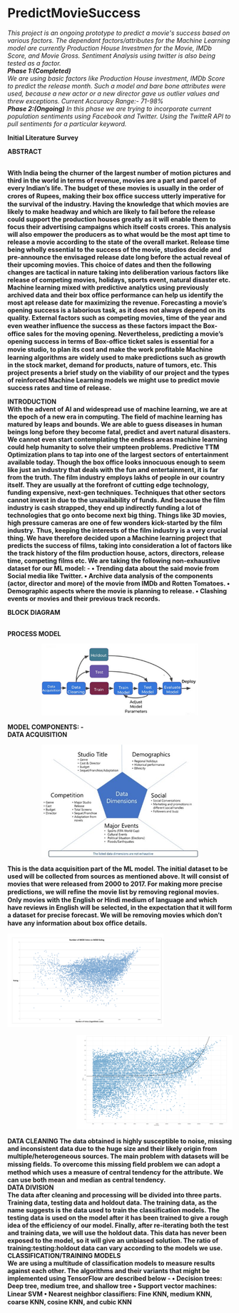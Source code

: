 # PredictMovieSuccess
<i>This project is an ongoing prototype to predict a movie's success based on various factors.
 The dependant factors/attributes for the Machine Learning model are currently Production House Investmen for the Movie,
IMDb Score, and Movie Gross.
Sentiment Analysis using twitter is also being tested as a factor.
 <br>
 <b>Phase 1:(Completed)</b><br>
We are using basic factors like Production House investment, IMDb Score to predict the release month. Such a model and bare bone attributes were used, because a new actor or a new director gave us outlier values and threw exceptions.
Current Accuracy Range:- 71-98%
<br>
 <b>Phase 2:(Ongoing)</b>
In this phase we are trying to incorporate current population sentiments using Facebook and Twitter. 
Using the TwitteR API to pull sentiments for a particular keyword.

</i>


<b>Initial Literature Survey<b>

<b>ABSTRACT</b>

<br>
With India being the churner of the largest number of motion pictures and third in the world in terms of revenue, movies are a part and parcel of every Indian’s life.  The budget of these movies is usually in the order of crores of Rupees, making their box ofﬁce success utterly imperative for the survival of the industry. Having the knowledge that which movies are likely to make headway and which are likely to fail before the release could support the production houses greatly as it will enable them to focus their advertising campaigns which itself costs crores. 
This analysis will also empower the producers as to what would be the most apt time to release a movie according to the state of the overall market.
 Release time being wholly essential to the success of the movie, studios decide and pre-announce the envisaged release date long before the actual reveal of their upcoming movies. This choice of dates and then the following changes are tactical in nature taking into deliberation various factors like release of competing movies, holidays, sports event, natural disaster etc. Machine learning mixed with predictive analytics using previously archived data and their box office performance can help us identify the most apt release date for maximizing the revenue.
Forecasting a movie’s opening success is a laborious task, as it does not always depend on its quality. External factors such as competing movies, time of the year and even weather inﬂuence the success as these factors impact the Box-office sales for the moving opening. Nevertheless, predicting a movie’s opening success in terms of Box-office ticket sales is essential for a movie studio, to plan its cost and make the work proﬁtable
 Machine learning algorithms are widely used to make predictions such as growth in the stock market, demand for products, nature of tumors, etc. This project presents a brief study on the viability of our project and the types of reinforced Machine Learning models we might use to predict movie success rates and time of release.



<b>INTRODUCTION</b>
<br>
With the advent of AI and widespread use of machine learning, we are at the epoch of a new era in computing. The field of machine learning has matured by leaps and bounds. We are able to guess diseases in human beings long before they become fatal, predict and avert natural disasters. We cannot even start contemplating the endless areas machine learning could help humanity to solve their umpteen problems.
Predictive TTM Optimization plans to tap into one of the largest sectors of entertainment available today. Though the box office looks innocuous enough to seem like just an industry that deals with the fun and entertainment, it is far from the truth. The film industry employs lakhs of people in our country itself. They are usually at the forefront of cutting edge technology, funding expensive, next-gen techniques. Techniques that other sectors cannot invest in due to the unavailability of funds. And because the film industry is cash strapped, they end up indirectly funding a lot of technologies that go onto become next big thing. Things like 3D movies, high pressure cameras are one of few wonders kick-started by the film industry. 
Thus, keeping the interests of the film industry is a very crucial thing. We have therefore decided upon a Machine learning project that predicts the success of films, taking into consideration a lot of factors like the track history of the film production house, actors, directors, release time, competing films etc.
We are taking the following non-exhaustive dataset for our ML model: -
•	Trending data about the said movie from Social media like Twitter.
•	Archive data analysis of the components (actor, director and more) of the movie from IMDb and Rotten Tomatoes. 
•	Demographic aspects where the movie is planning to release.
•	Clashing events or movies and their previous track records.



<b>BLOCK DIAGRAM</b>

<br>
<b>PROCESS MODEL</b>
<br>
<p align="center">
  <img src="https://github.com/adityadas8888/PredictMovieSuccess/blob/master/model.png" width="350"/>
</p>
<b>MODEL COMPONENTS</b>: -
<br>
DATA  ACQUISITION
<br>
 <p align="center">
  <img src="https://github.com/adityadas8888/PredictMovieSuccess/blob/master/data%20acqu.jpg" width="350"/>
</p>
This is the data acquisition part of the ML model. The initial dataset to be used will be collected from sources as mentioned above. It will consist of movies that were released from 2000 to 2017. For making more precise predictions, we will reﬁne the movie list by removing regional movies. Only movies with the English or Hindi medium of language and which have reviews in English will be selected, in the expectation that it will form a dataset for precise forecast. We will be removing movies which don’t have any information about box ofﬁce details. 
<p align="left">
  <img src="https://github.com/adityadas8888/PredictMovieSuccess/blob/master/cleaning.png" width="350"/>
</p>
<p align="right">
  <img src="https://github.com/adityadas8888/PredictMovieSuccess/blob/master/cleaning2.png" width="350"/>
</p>
<b>DATA CLEANING</b>
The data  obtained is highly susceptible to noise, missing and inconsistent data due to the huge size and their likely origin from multiple/heterogeneous sources. The main problem with datasets will be missing ﬁelds. To overcome this missing ﬁeld problem we can adopt a method which uses a measure of central tendency for the attribute. We can use both mean and median as central tendency.
<br>
<b>DATA DIVISION</b>
<br>
The data after cleaning and processing will be divided into three parts. Training data, testing data and holdout data. The training data, as the name suggests is the data used to train the classification models. The testing data is used on the model after it has been trained to give a rough idea of the efficiency of our model. Finally, after re-iterating both the test and training data, we will use the holdout data. This data has never been exposed to the model, so it will give an unbiased solution. The ratio of training:testing:holdout data can vary according to the models we use.
<br>
<b>CLASSIFICATION/TRAINING MODELS</b><br>
We are using a multitude of classification models to measure results against each other.
The algorithms and their variants that might be implemented using TensorFlow are described below - 
• Decision trees: Deep tree, medium tree, and shallow tree 
• Support vector machines: Linear SVM
• Nearest neighbor classiﬁers: Fine KNN, medium KNN, coarse KNN, cosine KNN, and cubic KNN


